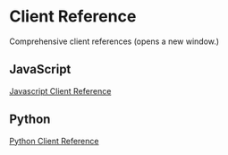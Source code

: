 # Client Reference

Comprehensive client references (opens a new window.) 
## JavaScript 

[Javascript Client Reference](https://terminusdb.github.io/terminusdb-client-js/)

## Python

[Python Client Reference](https://terminusdb.github.io/terminusdb-client-python/)